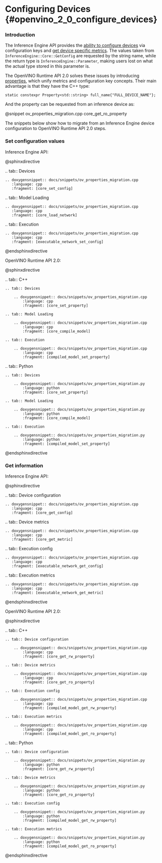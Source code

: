 # Configuring Devices {#openvino_2_0_configure_devices}

### Introduction

The Inference Engine API provides the [ability to configure devices](https://docs.openvino.ai/2021.4/openvino_docs_IE_DG_InferenceEngine_QueryAPI.html) via configuration keys and [get device specific metrics](https://docs.openvino.ai/2021.4/openvino_docs_IE_DG_InferenceEngine_QueryAPI.html#getmetric). The values taken from `InferenceEngine::Core::GetConfig` are requested by the string name, while the return type is `InferenceEngine::Parameter`, making users lost on what the actual type stored in this parameter is.

The OpenVINO Runtime API 2.0 solves these issues by introducing [properties](../supported_plugins/config_properties.md), which unify metrics and configuration key concepts. Their main advantage is that they have the C++ type:

```
static constexpr Property<std::string> full_name{"FULL_DEVICE_NAME"};
```

And the property can be requested from an inference device as:

@snippet ov_properties_migration.cpp core_get_ro_property

The snippets below show how to migrate from an Inference Engine device configuration to OpenVINO Runtime API 2.0 steps.

### Set configuration values

Inference Engine API:

@sphinxdirective

.. tab:: Devices

    .. doxygensnippet:: docs/snippets/ov_properties_migration.cpp
       :language: cpp
       :fragment: [core_set_config]

.. tab:: Model Loading

    .. doxygensnippet:: docs/snippets/ov_properties_migration.cpp
       :language: cpp
       :fragment: [core_load_network]

.. tab:: Execution

    .. doxygensnippet:: docs/snippets/ov_properties_migration.cpp
       :language: cpp
       :fragment: [executable_network_set_config]

@endsphinxdirective

OpenVINO Runtime API 2.0:

@sphinxdirective

.. tab:: C++

    .. tab:: Devices

        .. doxygensnippet:: docs/snippets/ov_properties_migration.cpp
            :language: cpp
            :fragment: [core_set_property]

    .. tab:: Model Loading

        .. doxygensnippet:: docs/snippets/ov_properties_migration.cpp
            :language: cpp
            :fragment: [core_compile_model]

    .. tab:: Execution

        .. doxygensnippet:: docs/snippets/ov_properties_migration.cpp
            :language: cpp
            :fragment: [compiled_model_set_property]

.. tab:: Python

    .. tab:: Devices

        .. doxygensnippet:: docs/snippets/ov_properties_migration.py
            :language: python
            :fragment: [core_set_property]

    .. tab:: Model Loading

        .. doxygensnippet:: docs/snippets/ov_properties_migration.py
            :language: python
            :fragment: [core_compile_model]

    .. tab:: Execution

        .. doxygensnippet:: docs/snippets/ov_properties_migration.py
            :language: python
            :fragment: [compiled_model_set_property]

@endsphinxdirective

### Get information

Inference Engine API:

@sphinxdirective

.. tab:: Device configuration

    .. doxygensnippet:: docs/snippets/ov_properties_migration.cpp
       :language: cpp
       :fragment: [core_get_config]

.. tab:: Device metrics

    .. doxygensnippet:: docs/snippets/ov_properties_migration.cpp
       :language: cpp
       :fragment: [core_get_metric]

.. tab:: Execution config

    .. doxygensnippet:: docs/snippets/ov_properties_migration.cpp
       :language: cpp
       :fragment: [executable_network_get_config]

.. tab:: Execution metrics

    .. doxygensnippet:: docs/snippets/ov_properties_migration.cpp
       :language: cpp
       :fragment: [executable_network_get_metric]

@endsphinxdirective

OpenVINO Runtime API 2.0:

@sphinxdirective

.. tab:: C++

    .. tab:: Device configuration

        .. doxygensnippet:: docs/snippets/ov_properties_migration.cpp
            :language: cpp
            :fragment: [core_get_rw_property]

    .. tab:: Device metrics

        .. doxygensnippet:: docs/snippets/ov_properties_migration.cpp
            :language: cpp
            :fragment: [core_get_ro_property]

    .. tab:: Execution config

        .. doxygensnippet:: docs/snippets/ov_properties_migration.cpp
            :language: cpp
            :fragment: [compiled_model_get_rw_property]

    .. tab:: Execution metrics

        .. doxygensnippet:: docs/snippets/ov_properties_migration.cpp
            :language: cpp
            :fragment: [compiled_model_get_ro_property]

.. tab:: Python

    .. tab:: Device configuration

        .. doxygensnippet:: docs/snippets/ov_properties_migration.py
            :language: python
            :fragment: [core_get_rw_property]

    .. tab:: Device metrics

        .. doxygensnippet:: docs/snippets/ov_properties_migration.py
            :language: python
            :fragment: [core_get_ro_property]

    .. tab:: Execution config

        .. doxygensnippet:: docs/snippets/ov_properties_migration.py
            :language: python
            :fragment: [compiled_model_get_rw_property]

    .. tab:: Execution metrics

        .. doxygensnippet:: docs/snippets/ov_properties_migration.py
            :language: python
            :fragment: [compiled_model_get_ro_property]

@endsphinxdirective
